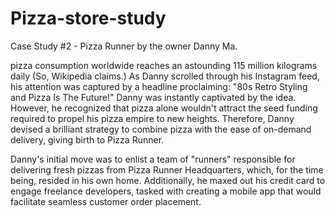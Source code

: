 # Pizza-store-study
Case Study #2 - Pizza Runner by the owner Danny Ma.

 pizza consumption worldwide reaches an astounding 115 million kilograms daily (So, Wikipedia claims.) As Danny scrolled through his Instagram feed, his attention was captured by a headline proclaiming: "80s Retro Styling and Pizza Is The Future!" Danny was instantly captivated by the idea. However, he recognized that pizza alone wouldn't attract the seed funding required to propel his pizza empire to new heights. Therefore, Danny devised a brilliant strategy to combine pizza with the ease of on-demand delivery, giving birth to Pizza Runner.

Danny's initial move was to enlist a team of "runners" responsible for delivering fresh pizzas from Pizza Runner Headquarters, which, for the time being, resided in his own home. Additionally, he maxed out his credit card to engage freelance developers, tasked with creating a mobile app that would facilitate seamless customer order placement.
